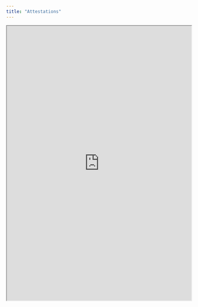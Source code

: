 ```yaml
---
title: "Attestations"
---
```



<iframe height="750" width="100%" src="https://ewelton.github.io/ktest/wiki.html#Attestations"></iframe>
